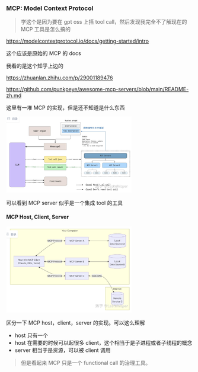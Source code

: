 ### MCP: Model Context Protocol

> 学这个是因为要在 gpt oss 上搭 tool call，然后发现我完全不了解现在的 MCP 工具是怎么搞的

https://modelcontextprotocol.io/docs/getting-started/intro

这个应该是原始的 MCP 的 docs

我看的是这个知乎上边的

https://zhuanlan.zhihu.com/p/29001189476 



https://github.com/punkpeye/awesome-mcp-servers/blob/main/README-zh.md 

这里有一堆 MCP 的实现，但是还不知道是什么东西



<img src="imgs/image-20251023164940264.png" alt="image-20251023164940264" style="zoom:33%;" />

可以看到 MCP server 似乎是一个集成 tool 的工具



#### MCP Host, Client, Server

<img src="imgs/image-20251023165839140.png" alt="image-20251023165839140" style="zoom:33%;" />

区分一下 MCP host，client，server 的实现。可以这么理解

- host 只有一个
- host 在需要的时候可以起很多 client，这个相当于是子进程或者子线程的概念
- server 相当于是资源，可以被 client 调用



> 但是看起来 MCP 只是一个 functional call 的治理工具。



